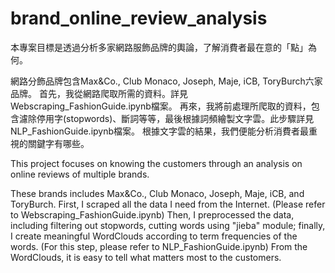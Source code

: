 # brand_online_review_analysis

本專案目標是透過分析多家網路服飾品牌的輿論，了解消費者最在意的「點」為何。

網路分飾品牌包含Max&amp;Co., Club Monaco, Joseph, Maje, iCB, ToryBurch六家品牌。
首先，我從網路爬取所需的資料。詳見Webscraping_FashionGuide.ipynb檔案。
再來，我將前處理所爬取的資料，包含濾除停用字(stopwords)、斷詞等等，最後根據詞頻繪製文字雲。此步驟詳見NLP_FashionGuide.ipynb檔案。
根據文字雲的結果，我們便能分析消費者最重視的關鍵字有哪些。


This project focuses on knowing the customers through an analysis on online reviews of multiple brands.

These brands includes Max&amp;Co., Club Monaco, Joseph, Maje, iCB, and ToryBurch.
First, I scraped all the data I need from the Internet. (Please refer to Webscraping_FashionGuide.ipynb)
Then, I preprocessed the data, including filtering out stopwords, cutting words using "jieba" module; finally, I create meaningful WordClouds according to term frequencies of the words. (For this step, please refer to NLP_FashionGuide.ipynb)
From the WordClouds, it is easy to tell what matters most to the customers.
